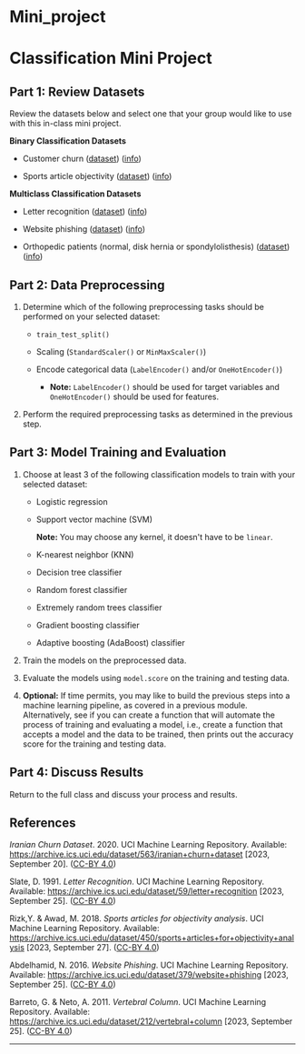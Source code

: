 # Mini_project
# Classification Mini Project

## Part 1: Review Datasets

Review the datasets below and select one that your group would like to use with this in-class mini project.

**Binary Classification Datasets**

* Customer churn ([dataset](https://static.bc-edx.com/ai/ail-v-1-0/m13/lesson_3/datasets/customer-churn.csv)) ([info](https://static.bc-edx.com/ai/ail-v-1-0/m13/lesson_3/datasets/customer-churn.names))

* Sports article objectivity ([dataset](https://static.bc-edx.com/ai/ail-v-1-0/m13/lesson_3/datasets/sports-articles.csv)) ([info](https://static.bc-edx.com/ai/ail-v-1-0/m13/lesson_3/datasets/sports-articles.names))

**Multiclass Classification Datasets**

* Letter recognition ([dataset](https://static.bc-edx.com/ai/ail-v-1-0/m13/lesson_3/datasets/letter-recognition.csv)) ([info](https://static.bc-edx.com/ai/ail-v-1-0/m13/lesson_3/datasets/letter-recognition.names))

* Website phishing ([dataset](https://static.bc-edx.com/ai/ail-v-1-0/m13/lesson_3/datasets/phishing.csv)) ([info](https://static.bc-edx.com/ai/ail-v-1-0/m13/lesson_3/datasets/phishing.names))

* Orthopedic patients (normal, disk hernia or spondylolisthesis) ([dataset](https://static.bc-edx.com/ai/ail-v-1-0/m13/lesson_3/datasets/vertebral-column.csv)) ([info](https://static.bc-edx.com/ai/ail-v-1-0/m13/lesson_3/datasets/vertebral-column.names))

## Part 2: Data Preprocessing

1. Determine which of the following preprocessing tasks should be performed on your selected dataset:

    * `train_test_split()`

    * Scaling (`StandardScaler()` or `MinMaxScaler()`)

    * Encode categorical data (`LabelEncoder()` and/or `OneHotEncoder()`)

      * **Note:** `LabelEncoder()` should be used for target variables and `OneHotEncoder()` should be used for features.

2. Perform the required preprocessing tasks as determined in the previous step.

## Part 3: Model Training and Evaluation

1. Choose at least 3 of the following classification models to train with your selected dataset:

    * Logistic regression

    * Support vector machine (SVM)

      **Note:** You may choose any kernel, it doesn't have to be `linear`.

    * K-nearest neighbor (KNN)

    * Decision tree classifier

    * Random forest classifier

    * Extremely random trees classifier

    * Gradient boosting classifier

    * Adaptive boosting (AdaBoost) classifier

2. Train the models on the preprocessed data.

3. Evaluate the models using `model.score` on the training and testing data.

4. **Optional:** If time permits, you may like to build the previous steps into a machine learning pipeline, as covered in a previous module. Alternatively, see if you can create a function that will automate the process of training and evaluating a model, i.e., create a function that accepts a model and the data to be trained, then prints out the accuracy score for the training and testing data.

## Part 4: Discuss Results

Return to the full class and discuss your process and results.

## References

*Iranian Churn Dataset*. 2020. UCI Machine Learning Repository. Available: https://archive.ics.uci.edu/dataset/563/iranian+churn+dataset [2023, September 20]. ([CC-BY 4.0](https://creativecommons.org/licenses/by/4.0/legalcode))

Slate, D. 1991. *Letter Recognition*. UCI Machine Learning Repository. Available: https://archive.ics.uci.edu/dataset/59/letter+recognition [2023, September 25]. ([CC-BY 4.0](https://creativecommons.org/licenses/by/4.0/legalcode))

Rizk,Y. & Awad, M. 2018. *Sports articles for objectivity analysis*. UCI Machine Learning Repository. Available: https://archive.ics.uci.edu/dataset/450/sports+articles+for+objectivity+analysis [2023, September 27]. ([CC-BY 4.0](https://creativecommons.org/licenses/by/4.0/legalcode))

Abdelhamid, N. 2016. *Website Phishing*. UCI Machine Learning Repository. Available: https://archive.ics.uci.edu/dataset/379/website+phishing [2023, September 25]. ([CC-BY 4.0](https://creativecommons.org/licenses/by/4.0/legalcode))

Barreto, G. & Neto, A. 2011. *Vertebral Column*. UCI Machine Learning Repository. Available: https://archive.ics.uci.edu/dataset/212/vertebral+column [2023, September 25]. ([CC-BY 4.0](https://creativecommons.org/licenses/by/4.0/legalcode))

---
